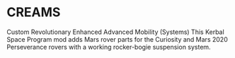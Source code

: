 # CREAMS
 Custom Revolutionary Enhanced Advanced Mobility (Systems) This Kerbal Space Program mod adds Mars rover parts for the Curiosity and Mars 2020 Perseverance rovers with a working rocker-bogie suspension system.
